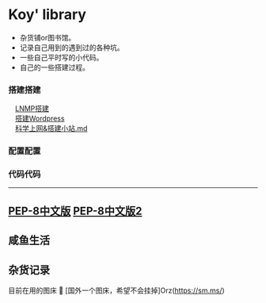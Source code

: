# Koy' library

* 杂货铺or图书馆。  
* 记录自己用到的遇到过的各种坑。  
* 一些自己平时写的小代码。  
* 自己的一些搭建过程。


### 搭建搭建
&emsp;[LNMP搭建](https://github.com/Koooooo-7/Koy-s-library/blob/master/LNMP)   
&emsp;[搭建Wordpress](https://github.com/Koooooo-7/Koy-s-library/blob/master/%E6%90%AD%E5%BB%BAWordpress)  
&emsp;[科学上网&搭建小站.md](https://github.com/Koooooo-7/Koy-s-library/blob/master/%E7%A7%91%E5%AD%A6%E4%B8%8A%E7%BD%91%26%E6%90%AD%E5%BB%BA%E5%B0%8F%E7%AB%99.md)

### 配置配置
    
      
### 代码代码          
---
[PEP-8中文版](https://www.cnblogs.com/ajianbeyourself/p/4377933.html#_label0)
[PEP-8中文版2](https://wiki.woodpecker.org.cn/moin/PythonCodingRule)
--- 

## 咸鱼生活




## 杂货记录
目前在用的图床  :rainbow:
[国外一个图床，希望不会挂掉]Orz(https://sm.ms/)
